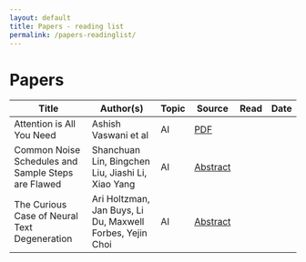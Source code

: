 ```yaml
---
layout: default
title: Papers - reading list
permalink: /papers-readinglist/
---
```


# Papers

| Title    | Author(s)  |  Topic  | Source  | Read    | Date |
| -------- | ------- | ------- | ------- | ------- |------- |
| Attention is All You Need | Ashish Vaswani et al |AI | [PDF](https://proceedings.neurips.cc/paper_files/paper/2017/file/3f5ee243547dee91fbd053c1c4a845aa-Paper.pdf) |  |
| Common Noise Schedules and Sample Steps are Flawed | Shanchuan Lin, Bingchen Liu, Jiashi Li, Xiao Yang | AI | [Abstract](https://arxiv.org/abs/2305.08891) | |
| The Curious Case of Neural Text Degeneration | Ari Holtzman, Jan Buys, Li Du, Maxwell Forbes, Yejin Choi | AI | [Abstract](https://arxiv.org/abs/1904.09751) | |
